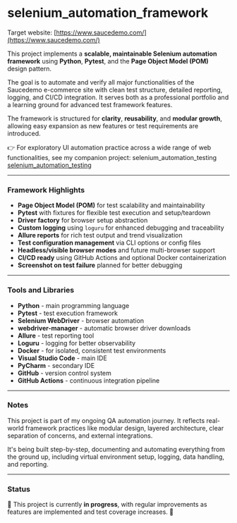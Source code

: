 # selenium_automation_framework

Target website: [https://www.saucedemo.com/](https://www.saucedemo.com/)

This project implements a **scalable, maintainable Selenium automation framework** using **Python**, **Pytest**, and the **Page Object Model (POM)** design pattern.

The goal is to automate and verify all major functionalities of the Saucedemo e-commerce site with clean test structure, detailed reporting, logging, and CI/CD integration. It serves both as a professional portfolio and a learning ground for advanced test framework features.

The framework is structured for **clarity**, **reusability**, and **modular growth**, allowing easy expansion as new features or test requirements are introduced.

👉 For exploratory UI automation practice across a wide range of web functionalities, see my companion project: selenium_automation_testing [selenium_automation_testing](https://github.com/marius-test/selenium_automation_testing)

---

### Framework Highlights

- **Page Object Model (POM)** for test scalability and maintainability  
- **Pytest** with fixtures for flexible test execution and setup/teardown  
- **Driver factory** for browser setup abstraction  
- **Custom logging** using `loguru` for enhanced debugging and traceability  
- **Allure reports** for rich test output and trend visualization  
- **Test configuration management** via CLI options or config files  
- **Headless/visible browser modes** and future multi-browser support  
- **CI/CD ready** using GitHub Actions and optional Docker containerization  
- **Screenshot on test failure** planned for better debugging  

---

### Tools and Libraries

- **Python** - main programming language  
- **Pytest** - test execution framework  
- **Selenium WebDriver** - browser automation  
- **webdriver-manager** - automatic browser driver downloads  
- **Allure** - test reporting tool  
- **Loguru** - logging for better observability  
- **Docker** - for isolated, consistent test environments  
- **Visual Studio Code** - main IDE  
- **PyCharm** - secondary IDE  
- **GitHub** - version control system  
- **GitHub Actions** - continuous integration pipeline  

---

### Notes

This project is part of my ongoing QA automation journey. It reflects real-world framework practices like modular design, layered architecture, clear separation of concerns, and external integrations.

It's being built step-by-step, documenting and automating everything from the ground up, including virtual environment setup, logging, data handling, and reporting.

---

### Status

🚧 This project is currently **in progress**, with regular improvements as features are implemented and test coverage increases. 🚧
